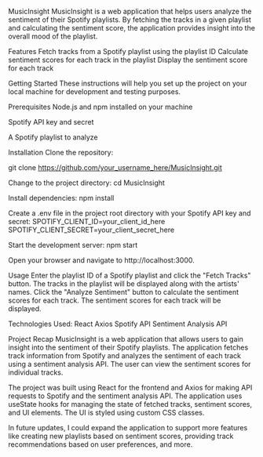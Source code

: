 MusicInsight
MusicInsight is a web application that helps users analyze the sentiment of their Spotify playlists. By fetching the tracks in a given playlist and calculating the sentiment score, the application provides insight into the overall mood of the playlist.

Features
Fetch tracks from a Spotify playlist using the playlist ID
Calculate sentiment scores for each track in the playlist
Display the sentiment score for each track

Getting Started
These instructions will help you set up the project on your local machine for development and testing purposes.

Prerequisites
Node.js and npm installed on your machine

Spotify API key and secret

A Spotify playlist to analyze

Installation
Clone the repository:

git clone https://github.com/your_username_here/MusicInsight.git


Change to the project directory:
cd MusicInsight

Install dependencies:
npm install

Create a .env file in the project root directory with your Spotify API key and secret:
SPOTIFY_CLIENT_ID=your_client_id_here
SPOTIFY_CLIENT_SECRET=your_client_secret_here

Start the development server:
npm start

Open your browser and navigate to http://localhost:3000.

Usage
Enter the playlist ID of a Spotify playlist and click the "Fetch Tracks" button.
The tracks in the playlist will be displayed along with the artists' names.
Click the "Analyze Sentiment" button to calculate the sentiment scores for each track.
The sentiment scores for each track will be displayed.

Technologies Used:
React
Axios
Spotify API
Sentiment Analysis API

Project Recap
MusicInsight is a web application that allows users to gain insight into the sentiment of their Spotify playlists. The application fetches track information from Spotify and analyzes the sentiment of each track using a sentiment analysis API. The user can view the sentiment scores for individual tracks.

The project was built using React for the frontend and Axios for making API requests to Spotify and the sentiment analysis API. The application uses useState hooks for managing the state of fetched tracks, sentiment scores, and UI elements. The UI is styled using custom CSS classes.

In future updates, I could expand the application to support more features like creating new playlists based on sentiment scores, providing track recommendations based on user preferences, and more.
